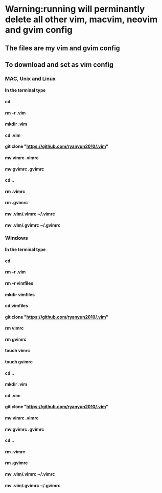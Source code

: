 # Warning:running will perminantly delete all other vim, macvim, neovim and gvim config
## The files are my vim and gvim config
## To download and set as vim config
### MAC, Unix and Linux
#### In the terminal type
#### cd
#### rm -r .vim
#### mkdir .vim
#### cd .vim
#### git clone "https://github.com/ryanyun2010/.vim"
#### mv vimrc .vimrc
#### mv gvimrc .gvimrc
#### cd .. 
#### rm .vimrc
#### rm .gvimrc
#### mv .vim/.vimrc ~/.vimrc
#### mv .vim/.gvimrc ~/.gvimrc
### Windows
#### In the terminal type
#### cd
#### rm -r .vim
#### rm -r vimfiles
#### mkdir vimfiles
#### cd vimfiles
#### git clone "https://github.com/ryanyun2010/.vim"
#### rm vimrc
#### rm gvimrc
#### touch vimrc
#### touch gvimrc
#### cd ..
#### mkdir .vim
#### cd .vim
#### git clone "https://github.com/ryanyun2010/.vim"
#### mv vimrc .vimrc
#### mv gvimrc .gvimrc
#### cd .. 
#### rm .vimrc
#### rm .gvimrc
#### mv .vim/.vimrc ~/.vimrc
#### mv .vim/.gvimrc ~/.gvimrc 
